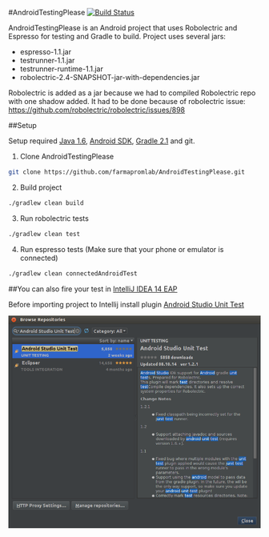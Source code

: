 #AndroidTestingPlease
[![Build Status](https://travis-ci.org/farmapromlab/AndroidTestingPlease.svg?branch=master)](http://travis-ci.org/farmapromlab/AndroidTestingPlease)

AndroidTestingPlease is an Android project that uses Robolectric and Espresso for testing and Gradle to build. Project uses several jars:
- espresso-1.1.jar
- testrunner-1.1.jar
- testrunner-runtime-1.1.jar
- robolectric-2.4-SNAPSHOT-jar-with-dependencies.jar 

Robolectric is added as a jar because we had to compiled Robolectric repo with one shadow added. It had to be done because of robolectric issue:
https://github.com/robolectric/robolectric/issues/898

##Setup

Setup required [Java 1.6](http://www.oracle.com/technetwork/java/javase/downloads/index.html), [Android SDK](http://developer.android.com/sdk/index.html), [Gradle 2.1](http://gradle.org/downloads) and git.

1. Clone AndroidTestingPlease

  ```bash
  git clone https://github.com/farmapromlab/AndroidTestingPlease.git
  ```

2. Build project

  ```bash
  ./gradlew clean build
  ```

3. Run robolectric tests

  ```bash
  ./gradlew clean test
  ```

4. Run espresso tests (Make sure that your phone or emulator is connected)

  ```bash
  ./gradlew clean connectedAndroidTest
  ```

##You can also fire your test in [IntelliJ IDEA 14 EAP](https://www.jetbrains.com/idea/nextversion/)

Before importing project to Intellij install plugin [Android Studio Unit Test](https://github.com/evant/android-studio-unit-test-plugin)

![alt tag](https://github.com/farmapromlab/AndroidTestingPlease/blob/master/images/android-studio-unit-test-plugin.png)

